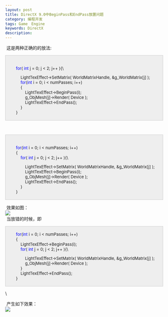 ```yaml
---
layout: post
title: DirectX 9.0中BeginPass和EndPass放置问题
category: 编程开发
tags: Game　Engine
keywords: DirectX
description: 
---
```


 这是两种正确的的放法:

<div
style="border-bottom:#cccccc 1px solid;border-left:#cccccc 1px solid;padding-bottom:4px;background-color:#eeeeee;padding-left:4px;width:98%;padding-right:5px;font-size:13px;word-break:break-all;border-top:#cccccc 1px solid;border-right:#cccccc 1px solid;padding-top:4px;">

\
         <span style="color:#0000ff;">for</span>( <span
style="color:#0000ff;">int</span> j = 0; j \< 2; j++ ){\

            LightTexEffect-\>SetMatrix( WorldMatrixHandle, &g\_WorldMatrix[j] );\
             <span style="color:#0000ff;">for</span>(<span
style="color:#0000ff;">int</span> i = 0; i \< numPasses; i++)\
             {\
                 LightTexEffect-\>BeginPass(i);\
                 g\_ObjMesh[j]-\>Render( Device );\
                 LightTexEffect-\>EndPass();\
             }\
         }

</div>

 

<div
style="border-bottom:#cccccc 1px solid;border-left:#cccccc 1px solid;padding-bottom:4px;background-color:#eeeeee;padding-left:4px;width:98%;padding-right:5px;font-size:13px;word-break:break-all;border-top:#cccccc 1px solid;border-right:#cccccc 1px solid;padding-top:4px;">

\
         <span style="color:#0000ff;">for</span>(<span
style="color:#0000ff;">int</span> i = 0; i \< numPasses; i++)\
         {\
             <span style="color:#0000ff;">for</span>( <span
style="color:#0000ff;">int</span> j = 0; j \< 2; j++ ){\

                LightTexEffect-\>SetMatrix( WorldMatrixHandle, &g\_WorldMatrix[j] );\
                 LightTexEffect-\>BeginPass(i);\
                 g\_ObjMesh[j]-\>Render( Device );\
                 LightTexEffect-\>EndPass();\
             }\
         }

</div>

 效果如图：\
 ![](http://files.note.sdo.com/XbPJ4~kcOSW2wE00Q002R1)\
  当放错的时候，即

<div
style="border-bottom:#cccccc 1px solid;border-left:#cccccc 1px solid;padding-bottom:4px;background-color:#eeeeee;padding-left:4px;width:98%;padding-right:5px;font-size:13px;word-break:break-all;border-top:#cccccc 1px solid;border-right:#cccccc 1px solid;padding-top:4px;">

        <span style="color:#0000ff;">for</span>(<span
style="color:#0000ff;">int</span> i = 0; i \< numPasses; i++)\
         {\
             LightTexEffect-\>BeginPass(i);\
             <span style="color:#0000ff;">for</span>( <span
style="color:#0000ff;">int</span> j = 0; j \< 2; j++ ){\

                LightTexEffect-\>SetMatrix( WorldMatrixHandle, &g\_WorldMatrix[j] );\
                 g\_ObjMesh[j]-\>Render( Device );\
             }\
             LightTexEffect-\>EndPass();\
         }

</div>

\

 产生如下效果：\
 ![](http://files.note.sdo.com/XbPJ4~kcOSW2wE00Q002Q-)

 

 







